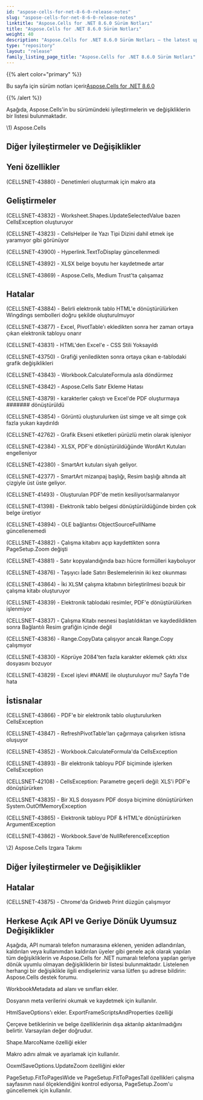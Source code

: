 ```yaml
---
id: "aspose-cells-for-net-8-6-0-release-notes"
slug: "aspose-cells-for-net-8-6-0-release-notes"
linktitle: "Aspose.Cells for .NET 8.6.0 Sürüm Notları"
title: "Aspose.Cells for .NET 8.6.0 Sürüm Notları"
weight: 40
description: "Aspose.Cells for .NET 8.6.0 Sürüm Notları – the latest updates and fixes."
type: "repository"
layout: "release"
family_listing_page_title: "Aspose.Cells for .NET 8.6.0 Sürüm Notları"
---
```

{{% alert color="primary" %}} 

 Bu sayfa için sürüm notları içerir[Aspose.Cells for .NET 8.6.0](https://releases.aspose.com/cells/net/new-releases/aspose.cells-for-.net-8.6.0/)

{{% /alert %}} 

 Aşağıda, Aspose.Cells'in bu sürümündeki iyileştirmelerin ve değişikliklerin bir listesi bulunmaktadır.



\1) Aspose.Cells 


## **Diğer İyileştirmeler ve Değişiklikler**

## **Yeni özellikler**


 (CELLSNET-43880) - Denetimleri oluşturmak için makro ata


## **Geliştirmeler**


 (CELLSNET-43832) - Worksheet.Shapes.UpdateSelectedValue bazen CellsException oluşturuyor

 (CELLSNET-43823) - CellsHelper ile Yazı Tipi Dizini dahil etmek işe yaramıyor gibi görünüyor

 (CELLSNET-43900) - Hyperlink.TextToDisplay güncellenmedi

 (CELLSNET-43892) - XLSX belge boyutu her kaydetmede artar

 (CELLSNET-43869) - Aspose.Cells, Medium Trust'ta çalışamaz


## **Hatalar**


(CELLSNET-43884) - Belirli elektronik tablo HTML'e dönüştürülürken Wingdings sembolleri doğru şekilde oluşturulmuyor

 (CELLSNET-43877) - Excel, PivotTable'ı ekledikten sonra her zaman ortaya çıkan elektronik tabloyu onarır

 (CELLSNET-43831) - HTML'den Excel'e - CSS Stili Yoksayıldı

 (CELLSNET-43750) - Grafiği yeniledikten sonra ortaya çıkan e-tablodaki grafik değişiklikleri

 (CELLSNET-43843) - Workbook.CalculateFormula asla döndürmez

 (CELLSNET-43842) - Aspose.Cells Satır Ekleme Hatası

 (CELLSNET-43879) - karakterler çakıştı ve Excel'de PDF oluşturmaya ####### dönüştürüldü

 (CELLSNET-43854) - Görüntü oluşturulurken üst simge ve alt simge çok fazla yukarı kaydırıldı

 (CELLSNET-42762) - Grafik Ekseni etiketleri pürüzlü metin olarak işleniyor

 (CELLSNET-42384) - XLSX, PDF'e dönüştürüldüğünde WordArt Kutuları engelleniyor

 (CELLSNET-42380) - SmartArt kutuları siyah geliyor.

(CELLSNET-42377) - SmartArt mizanpaj başlığı, Resim başlığı altında alt çizgiyle üst üste geliyor.

 (CELLSNET-41493) - Oluşturulan PDF'de metin kesiliyor/sarmalanıyor

 (CELLSNET-41398) - Elektronik tablo belgesi dönüştürüldüğünde birden çok belge üretiyor

 (CELLSNET-43894) - OLE bağlantısı ObjectSourceFullName güncellenemedi

 (CELLSNET-43882) - Çalışma kitabını açıp kaydettikten sonra PageSetup.Zoom değişti

 (CELLSNET-43881) - Satır kopyalandığında bazı hücre formülleri kayboluyor

 (CELLSNET-43876) - Taşıyıcı İade Satırı Beslemelerinin iki kez okunması

 (CELLSNET-43864) - İki XLSM çalışma kitabının birleştirilmesi bozuk bir çalışma kitabı oluşturuyor

 (CELLSNET-43839) - Elektronik tablodaki resimler, PDF'e dönüştürülürken işlenmiyor

 (CELLSNET-43837) - Çalışma Kitabı nesnesi başlatıldıktan ve kaydedildikten sonra Bağlantılı Resim grafiğin içinde değil

 (CELLSNET-43836) - Range.CopyData çalışıyor ancak Range.Copy çalışmıyor

(CELLSNET-43830) - Köprüye 2084'ten fazla karakter eklemek çıktı xlsx dosyasını bozuyor

 (CELLSNET-43829) - Excel işlevi #NAME ile oluşturuluyor mu? Sayfa 1'de hata


## **İstisnalar**


 (CELLSNET-43866) - PDF'e bir elektronik tablo oluşturulurken CellsException

 (CELLSNET-43847) - RefreshPivotTable'ları çağırmaya çalışırken istisna oluşuyor

 (CELLSNET-43852) - Workbook.CalculateFormula'da CellsException

 (CELLSNET-43893) - Bir elektronik tabloyu PDF biçiminde işlerken CellsException

 (CELLSNET-42108) - CellsException: Parametre geçerli değil: XLS'i PDF'e dönüştürürken

 (CELLSNET-43835) - Bir XLS dosyasını PDF dosya biçimine dönüştürürken System.OutOfMemoryException

 (CELLSNET-43865) - Elektronik tabloyu PDF & HTML'e dönüştürürken ArgumentException

 (CELLSNET-43862) - Workbook.Save'de NullReferenceException



 \2) Aspose.Cells Izgara Takımı


## **Diğer İyileştirmeler ve Değişiklikler**

## **Hatalar**


 (CELLSNET-43875) - Chrome'da Gridweb Print düzgün çalışmıyor


## **Herkese Açık API ve Geriye Dönük Uyumsuz Değişiklikler**


 Aşağıda, API numaralı telefon numarasına eklenen, yeniden adlandırılan, kaldırılan veya kullanımdan kaldırılan üyeler gibi genele açık olarak yapılan tüm değişikliklerin ve Aspose.Cells for .NET numaralı telefona yapılan geriye dönük uyumlu olmayan değişikliklerin bir listesi bulunmaktadır. Listelenen herhangi bir değişiklikle ilgili endişeleriniz varsa lütfen şu adrese bildirin: Aspose.Cells destek forumu.



 WorkbookMetadata ad alanı ve sınıfları ekler.

Dosyanın meta verilerini okumak ve kaydetmek için kullanılır.



 HtmlSaveOptions'ı ekler. ExportFrameScriptsAndProperties özelliği

 Çerçeve betiklerinin ve belge özelliklerinin dışa aktarılıp aktarılmadığını belirtir. Varsayılan değer doğrudur.



 Shape.MarcoName özelliği ekler

 Makro adını almak ve ayarlamak için kullanılır.



 OoxmlSaveOptions.UpdateZoom özelliğini ekler

 PageSetup.FitToPagesWide ve PageSetup.FitToPagesTall özellikleri çalışma sayfasının nasıl ölçeklendiğini kontrol ediyorsa, PageSetup.Zoom'u güncellemek için kullanılır.


